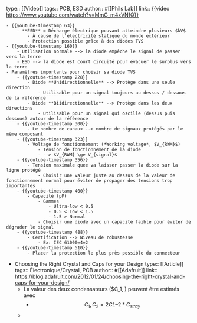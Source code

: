 type:: [[Video]]
tags:: PCB, ESD
author:: #[[Phils Lab]]
link:: {{video https://www.youtube.com/watch?v=MmG_m4xVNfQ}}

	- {{youtube-timestamp 63}}
		- **ESD** = Décharge électrique pouvant atteindre plusieurs $kV$
			- À cause de l'électricité statique du monde extérieur
			- Protection possible grâce à des diodes TVS
	- {{youtube-timestamp 160}}
		- Utilisation normale --> la diode empêche le signal de passer vers la terre
		- ESD --> la diode est court circuité pour évacuer le surplus vers la terre
	- Paramètres importants pour choisir sa diode TVS
		- {{youtube-timestamp 228}}
			- Diode **Unidirectionnelle** --> Protège dans une seule direction
				- Utilisable pour un signal toujours au dessus / dessous de la référence
			- Diode **Biidirectionnelle** --> Protège dans les deux directions
				- Utilisable pour un signal qui oscille (dessus puis dessous) autour de la référence
		- {{youtube-timestamp 300}}
			- Le nombre de canaux --> nombre de signaux protégés par le même composant
		- {{youtube-timestamp 323}}
			- Voltage de fonctionnement (*Working voltage*, $V_{RWM}$)
				- Tension de fonctionnement de la diode
				- --> $V_{RWM} \ge V_{signal}$
		- {{youtube-timestamp 356}}
			- Tension maximale quee va laisser passer la diode sur la ligne protégé
				- Choisir une valeur juste au dessus de la valeur de fonctionnement normal pour éviter de propager des tensions trop importantes
		- {{youtube-timestamp 400}}
			- Capacité (pF)
				- Gammes
					- Ultra-low < 0.5
					- 0.5 < Low < 1.5
					- 1.5 > Normal
				- Choisir une diode avec un capacité faible pour éviter de dégrader le signal
		- {{youtube-timestamp 488}}
			- Certification --> Niveau de robustesse
				- Ex: IEC 61000=4=2
		- {{youtube-timestamp 510}}
			- Placer la protection le plus près possible du connecteur
- Choosing the Right Crystal and Caps for your Design
  type:: [[Article]]
  tags:: Électronique/Crystal, PCB
  author:: #[[Adafruit]]
  link:: https://blog.adafruit.com/2012/01/24/choosing-the-right-crystal-and-caps-for-your-design/
	- La valeur des deux condensateurs ($C_1, ) peuvent être estimés avec
		- $$C_1, C_2 = 2CL – 2*C_{stray}$$
	-